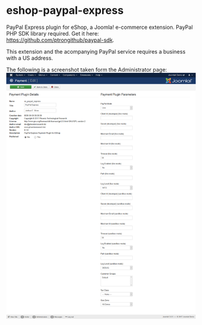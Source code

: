 # eshop-paypal-express
PayPal Express plugin for eShop, a Joomla! e-commerce extension.
PayPal PHP SDK library required. Get it here: https://github.com/ptrongithub/paypal-sdk.

This extension and the acompanying PayPal service requires a business with a US address.

The following is a screenshot taken form the Administrator page:
![Administrator Page](/screenshot_administrator.png)
